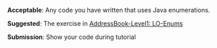 <panel type="info" header="`W4.6a` Can explain the meaning of enumerations :star::star::star:" expanded no-close>
  <include src="../../book/oopDesign/classes/enumerations/full.md" boilerplate />
  <panel header=":dart: Evidence" expanded>

<include src="../../book/oopDesign/classes/enumerations/q-essay-defineWeekDays.md" />

  </panel>
</panel>

<!-- ==================================================================================================== -->

<panel type="info" header="`W4.6b` Can use Java enumerations :star::star::star:" expanded no-close>
  <include src="../../book/javaTools/enums/full.md" boilerplate />
  <panel header=":dart: Evidence" expanded>
  
**Acceptable**: Any code you have written that uses Java enumerations.

**Suggested**: The exercise in [AddressBook-Level1: LO-Enums]({{module_org}}/addressbook-level1/#use-enums-lo-enums)

**Submission**: Show your code during tutorial

  </panel>
</panel>
